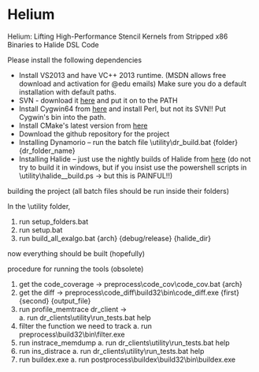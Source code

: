 Helium
======

Helium: Lifting High-Performance Stencil Kernels from Stripped x86 Binaries to Halide DSL Code

Please install the following dependencies

*	Install VS2013 and have VC++ 2013 runtime. (MSDN allows free download and activation for @edu emails)
	Make sure you do a default installation with default paths.
*  SVN - download it [here](http://www.visualsvn.com/downloads/) and put it on to the PATH
*  Install Cygwin64 from [here](https://cygwin.com/install.html) and install Perl, but not its SVN!! Put Cygwin's bin into the path.
*  Install CMake's latest version from [here](http://www.cmake.org/download/)
*	Download the github repository for the project
*	Installing Dynamorio – run the batch file <repo>\utility\dr_build.bat {folder} {dr_folder_name}
*	Installing Halide – just use the nightly builds of Halide from [here](https://drive.google.com/folderview?id=0B3x1cdB8WoSDSy1ZMVZoYmhnaTQ&usp=sharing) (do not try to build it in windows, but if you insist use the powershell scripts in <repo>\utility\halide_<type>_build.ps -> but this is PAINFUL!!)


building the project (all batch files should be run inside their folders)

In the <repo>\utility folder,

1. run setup_folders.bat
2. run setup.bat
3. run build_all_exalgo.bat {arch} {debug/release} {halide_dir}

now everything should be built (hopefully)

procedure for running the tools (obsolete)

1.	get the code_coverage -> preprocess\code_cov\code_cov.bat {arch}
2.	get the diff -> preprocess\code_diff\build32\bin\code_diff.exe {first} {second}  {output_file}
3.	run profile_memtrace dr_client ->  
a.	run dr_clients\utility\run_tests.bat help
4.	filter the function we need to track
a.	run preprocess\build32\bin\filter.exe 
5.	run instrace_memdump 
a.	run dr_clients\utility\run_tests.bat help
6.	run ins_distrace
a.	run dr_clients\utility\run_tests.bat help
7.	run buildex.exe
a.	run postprocess\buildex\build32\bin\buildex.exe
